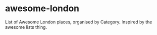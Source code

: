 # awesome-london
List of Awesome London places, organised by Category. Inspired by the awesome lists thing.
